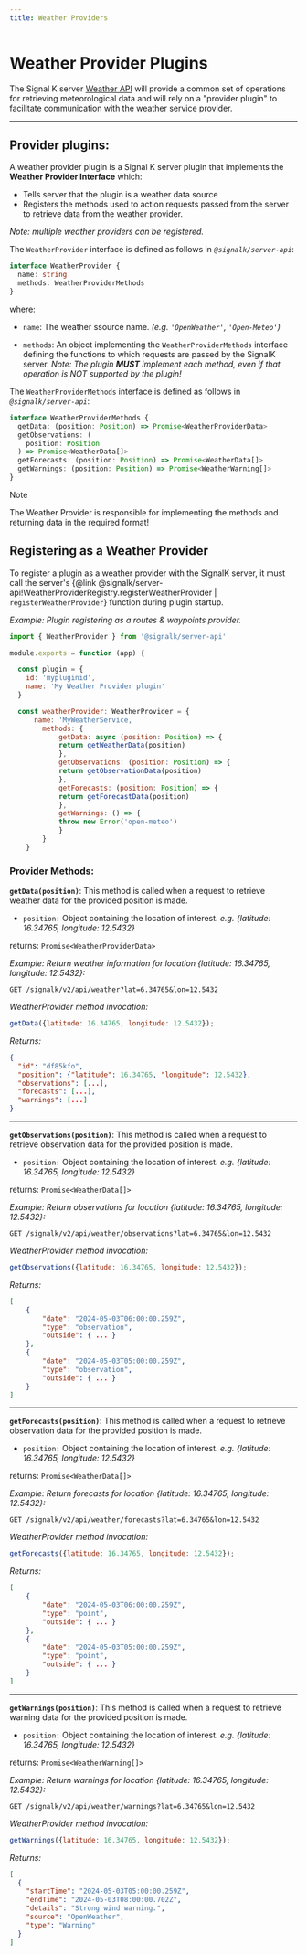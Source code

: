 ```yaml
---
title: Weather Providers
---
```


# Weather Provider Plugins


The Signal K server [Weather API](../rest-api/weather_api.md) will provide a common set of operations for retrieving meteorological data and will rely on a "provider plugin" to facilitate communication with the weather service provider.

---

## Provider plugins:

A weather provider plugin is a Signal K server plugin that implements the **Weather Provider Interface** which:
- Tells server that the plugin is a weather data source
- Registers the methods used to action requests passed from the server to retrieve data from the weather provider.

_Note: multiple weather providers can be registered._

The `WeatherProvider` interface is defined as follows in _`@signalk/server-api`_:

```typescript
interface WeatherProvider {
  name: string
  methods: WeatherProviderMethods
}
```
where:

- `name`: The weather ssource name. _(e.g. `'OpenWeather'`, `'Open-Meteo'`)_ 

- `methods`: An object implementing the `WeatherProviderMethods` interface defining the functions to which requests are passed by the SignalK server. _Note: The plugin __MUST__ implement each method, even if that operation is NOT supported by the plugin!_

The `WeatherProviderMethods` interface is defined as follows in _`@signalk/server-api`_:

```typescript
interface WeatherProviderMethods {
  getData: (position: Position) => Promise<WeatherProviderData>
  getObservations: (
    position: Position
  ) => Promise<WeatherData[]>
  getForecasts: (position: Position) => Promise<WeatherData[]>
  getWarnings: (position: Position) => Promise<WeatherWarning[]>
}
```

> [!NOTE]
> The Weather Provider is responsible for implementing the methods and returning data in the required format!

## Registering as a Weather Provider

To register a plugin as a weather provider with the SignalK server, it must call the server's {@link @signalk/server-api!WeatherProviderRegistry.registerWeatherProvider | `registerWeatherProvider`} function during plugin startup.

_Example: Plugin registering as a routes & waypoints provider._

```javascript
import { WeatherProvider } from '@signalk/server-api'

module.exports = function (app) {

  const plugin = {
    id: 'mypluginid',
    name: 'My Weather Provider plugin'
  }

  const weatherProvider: WeatherProvider = {
      name: 'MyWeatherService,
        methods: {
            getData: async (position: Position) => {
            return getWeatherData(position)
            },
            getObservations: (position: Position) => {
            return getObservationData(position)
            },
            getForecasts: (position: Position) => {
            return getForecastData(position)
            },
            getWarnings: () => {
            throw new Error('open-meteo')
            }
        }
    }
```

### Provider Methods:

**`getData(position)`**: This method is called when a request to retrieve weather data for the provided position is made.


- `position:` Object containing the location of interest. _e.g. {latitude: 16.34765, longitude: 12.5432}_

returns: `Promise<WeatherProviderData>`

_Example: Return weather information for location {latitude: 16.34765, longitude: 12.5432}:_ 
```
GET /signalk/v2/api/weather?lat=6.34765&lon=12.5432
```
_WeatherProvider method invocation:_
```javascript
getData({latitude: 16.34765, longitude: 12.5432});
```

_Returns:_
```JSON
{
  "id": "df85kfo",
  "position": {"latitude": 16.34765, "longitude": 12.5432},
  "observations": [...],
  "forecasts": [...],
  "warnings": [...]
}
```

---

**`getObservations(position)`**: This method is called when a request to retrieve observation data for the provided position is made.


- `position:` Object containing the location of interest. _e.g. {latitude: 16.34765, longitude: 12.5432}_


returns: `Promise<WeatherData[]>`


_Example: Return observations for location {latitude: 16.34765, longitude: 12.5432}:_ 
```
GET /signalk/v2/api/weather/observations?lat=6.34765&lon=12.5432
```

_WeatherProvider method invocation:_
```javascript
getObservations({latitude: 16.34765, longitude: 12.5432});
```

_Returns:_
```JSON
[
    {
        "date": "2024-05-03T06:00:00.259Z",
        "type": "observation",
        "outside": { ... }
    },
    {
        "date": "2024-05-03T05:00:00.259Z",
        "type": "observation",
        "outside": { ... }
    }
]
```

---

**`getForecasts(position)`**: This method is called when a request to retrieve observation data for the provided position is made.


- `position:` Object containing the location of interest. _e.g. {latitude: 16.34765, longitude: 12.5432}_

returns: `Promise<WeatherData[]>`


_Example: Return forecasts for location {latitude: 16.34765, longitude: 12.5432}:_ 
```
GET /signalk/v2/api/weather/forecasts?lat=6.34765&lon=12.5432
```

_WeatherProvider method invocation:_
```javascript
getForecasts({latitude: 16.34765, longitude: 12.5432});
```

_Returns:_
```JSON
[
    {
        "date": "2024-05-03T06:00:00.259Z",
        "type": "point",
        "outside": { ... }
    },
    {
        "date": "2024-05-03T05:00:00.259Z",
        "type": "point",
        "outside": { ... }
    }
]
```

---

**`getWarnings(position)`**: This method is called when a request to retrieve warning data for the provided position is made.

- `position:` Object containing the location of interest. _e.g. {latitude: 16.34765, longitude: 12.5432}_

returns: `Promise<WeatherWarning[]>`


_Example: Return warnings for location {latitude: 16.34765, longitude: 12.5432}:_ 
```
GET /signalk/v2/api/weather/warnings?lat=6.34765&lon=12.5432
```
_WeatherProvider method invocation:_
```javascript
getWarnings({latitude: 16.34765, longitude: 12.5432});
```

_Returns:_
```JSON
[
  {
    "startTime": "2024-05-03T05:00:00.259Z",
    "endTime": "2024-05-03T08:00:00.702Z",
    "details": "Strong wind warning.",
    "source": "OpenWeather",
    "type": "Warning"
  }
]
```